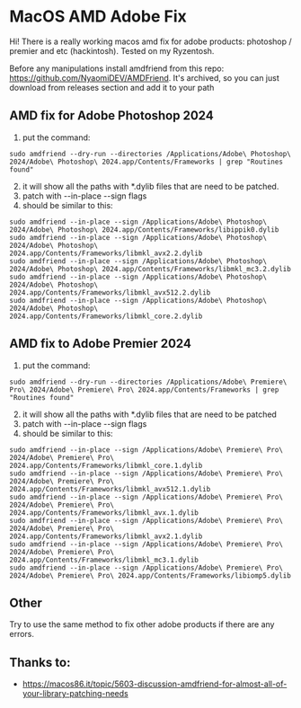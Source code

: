 # MacOS AMD Adobe Fix
Hi! There is a really working macos amd fix for adobe products: photoshop / premier and etc (hackintosh). Tested on my Ryzentosh. 

Before any manipulations install amdfriend from this repo: https://github.com/NyaomiDEV/AMDFriend. It's archived, so you can just download from releases section and add it to your path

## AMD fix for Adobe Photoshop 2024
1) put the command:
```
sudo amdfriend --dry-run --directories /Applications/Adobe\ Photoshop\ 2024/Adobe\ Photoshop\ 2024.app/Contents/Frameworks | grep "Routines found"
```
2) it will show all the paths with *.dylib files that are need to be patched. 
3) patch with --in-place --sign flags
4) should be similar to this:
```
sudo amdfriend --in-place --sign /Applications/Adobe\ Photoshop\ 2024/Adobe\ Photoshop\ 2024.app/Contents/Frameworks/libippik0.dylib  
sudo amdfriend --in-place --sign /Applications/Adobe\ Photoshop\ 2024/Adobe\ Photoshop\ 2024.app/Contents/Frameworks/libmkl_avx2.2.dylib  
sudo amdfriend --in-place --sign /Applications/Adobe\ Photoshop\ 2024/Adobe\ Photoshop\ 2024.app/Contents/Frameworks/libmkl_mc3.2.dylib  
sudo amdfriend --in-place --sign /Applications/Adobe\ Photoshop\ 2024/Adobe\ Photoshop\ 2024.app/Contents/Frameworks/libmkl_avx512.2.dylib  
sudo amdfriend --in-place --sign /Applications/Adobe\ Photoshop\ 2024/Adobe\ Photoshop\ 2024.app/Contents/Frameworks/libmkl_core.2.dylib
```

##  AMD fix to Adobe Premier 2024
1) put the command:
```
sudo amdfriend --dry-run --directories /Applications/Adobe\ Premiere\ Pro\ 2024/Adobe\ Premiere\ Pro\ 2024.app/Contents/Frameworks | grep "Routines found"
```
2) it will show all the paths with *.dylib files that are need to be patched
3) patch with --in-place --sign flags
4) should be similar to this:
```
sudo amdfriend --in-place --sign /Applications/Adobe\ Premiere\ Pro\ 2024/Adobe\ Premiere\ Pro\ 2024.app/Contents/Frameworks/libmkl_core.1.dylib
sudo amdfriend --in-place --sign /Applications/Adobe\ Premiere\ Pro\ 2024/Adobe\ Premiere\ Pro\ 2024.app/Contents/Frameworks/libmkl_avx512.1.dylib
sudo amdfriend --in-place --sign /Applications/Adobe\ Premiere\ Pro\ 2024/Adobe\ Premiere\ Pro\ 2024.app/Contents/Frameworks/libmkl_avx.1.dylib
sudo amdfriend --in-place --sign /Applications/Adobe\ Premiere\ Pro\ 2024/Adobe\ Premiere\ Pro\ 2024.app/Contents/Frameworks/libmkl_avx2.1.dylib
sudo amdfriend --in-place --sign /Applications/Adobe\ Premiere\ Pro\ 2024/Adobe\ Premiere\ Pro\ 2024.app/Contents/Frameworks/libmkl_mc3.1.dylib
sudo amdfriend --in-place --sign /Applications/Adobe\ Premiere\ Pro\ 2024/Adobe\ Premiere\ Pro\ 2024.app/Contents/Frameworks/libiomp5.dylib
```

## Other
Try to use the same method to fix other adobe products if there are any errors. 

## Thanks to:
- https://macos86.it/topic/5603-discussion-amdfriend-for-almost-all-of-your-library-patching-needs
